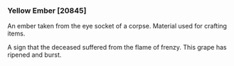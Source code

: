### Yellow Ember [20845]

An ember taken from the eye socket of a corpse. Material used for crafting items.

A sign that the deceased suffered from the flame of frenzy. This grape has ripened and burst.